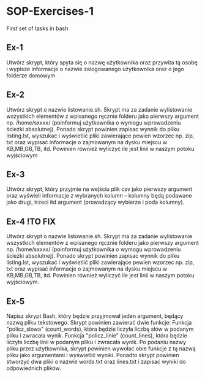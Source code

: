 # SOP-Exercises-1
 First set of tasks in bash

## Ex-1
Utwórz skrypt, który spyta się o nazwę użytkownika oraz przywita tą 
osobę i wypisze informacje o nazwie zalogowanego użytkownika oraz 
o jego folderze domowym

## Ex-2
Utwórz skrypt o nazwie listowanie.sh. Skrypt ma za zadanie 
wylistowanie wszystkich elementów z wpisanego ręcznie folderu jako 
pierwszy argument np. /home/sxxxx/ (poinformuj użytkownika o wymogu 
wprowadzeniu ścieżki absolutnej). Ponado skrypt powinien zapisac 
wynnik do pliku listing.lst, wyszukać i wyświetlić pliki zawierające pewien 
wzorzec np. zip, txt oraz wypisać informacje o zajmowanym na dysku 
miejscu w KB,MB,GB,TB, itd. Powinien również wyliczyć ile jest linii 
w naszym potoku wyjściowym

## Ex-3
Utwórz skrypt, który przyjmie na wejściu plik csv jako pierwszy 
argument oraz wyświeli informacje z wybranych kolumn – kolumny będą 
podawane jako drugi, trzeci itd argument (prowadzący wybierze i poda 
kolumny).

## Ex-4 !TO FIX
Utwórz skrypt o nazwie listowanie.sh. Skrypt ma za zadanie 
wylistowanie wszystkich elementów z wpisanego ręcznie folderu jako 
pierwszy argument np. /home/sxxxx/ (poinformuj użytkownika o wymogu 
wprowadzeniu ścieżki absolutnej). Ponado skrypt powinien zapisac 
wynnik do pliku listing.lst, wyszukać i wyświetlić pliki zawierające pewien 
wzorzec np. zip, txt oraz wypisać informacje o zajmowanym na dysku 
miejscu w KB,MB,GB,TB, itd. Powinien również wyliczyć ile jest linii 
w naszym potoku wyjściowym.

## Ex-5
Napisz skrypt Bash, który będzie przyjmował jeden argument, będący 
nazwą pliku tekstowego. Skrypt powinien zawierać dwie funkcje:
Funkcja "policz_slowa" (count_words), która będzie liczyła liczbę słów 
w podanym pliku i zwracała wynik.
Funkcja "policz_linie" (count_lines), która będzie liczyła liczbę linii 
w podanym pliku i zwracała wynik.
Po podaniu nazwy pliku przez użytkownika, skrypt powinien wywołać obie 
funkcje z tą nazwą pliku jako argumentami i wyświetlić wyniki. Ponadto 
skrypt powinien stworzyć dwa pliki o nazwie words.txt oraz lines.txt i 
zapisać wyniki do odpowiednich plików.
